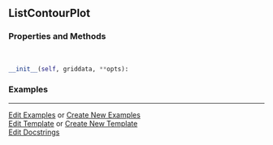 ## <a id="McUtils.Plots.Plots.ListContourPlot">ListContourPlot</a>


### Properties and Methods
<a id="McUtils.Plots.Plots.ListContourPlot.__init__" class="docs-object-method">&nbsp;</a>
```python
__init__(self, griddata, **opts): 
```

### Examples


___

[Edit Examples](https://github.com/McCoyGroup/References/edit/gh-pages/Documentation/examples/McUtils/Plots/Plots/ListContourPlot.md) or 
[Create New Examples](https://github.com/McCoyGroup/References/new/gh-pages/?filename=Documentation/examples/McUtils/Plots/Plots/ListContourPlot.md) <br/>
[Edit Template](https://github.com/McCoyGroup/References/edit/gh-pages/Documentation/templates/McUtils/Plots/Plots/ListContourPlot.md) or 
[Create New Template](https://github.com/McCoyGroup/References/new/gh-pages/?filename=Documentation/templates/McUtils/Plots/Plots/ListContourPlot.md) <br/>
[Edit Docstrings](https://github.com/McCoyGroup/McUtils/edit/master/Plots/Plots.py?message=Update%20Docs)